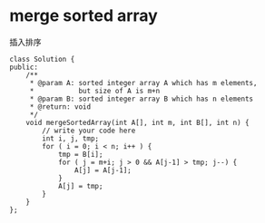 # merge sorted array



插入排序

	class Solution {
	public:
	    /**
	     * @param A: sorted integer array A which has m elements,
	     *           but size of A is m+n
	     * @param B: sorted integer array B which has n elements
	     * @return: void
	     */
	    void mergeSortedArray(int A[], int m, int B[], int n) {
	        // write your code here
	        int i, j, tmp;
	        for ( i = 0; i < n; i++ ) {
	            tmp = B[i];
	            for ( j = m+i; j > 0 && A[j-1] > tmp; j--) {
	                A[j] = A[j-1];
	            }
	            A[j] = tmp;
	        }
	    }
	};

